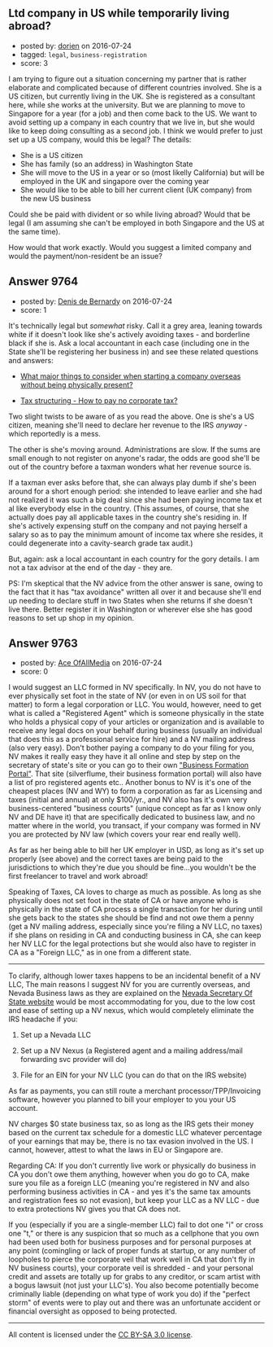 ## Ltd company in US while temporarily living abroad?

- posted by: [dorien](https://stackexchange.com/users/1619469/dorien) on 2016-07-24
- tagged: `legal`, `business-registration`
- score: 3

<p>I am trying to figure out a situation concerning my partner that is rather elaborate and complicated because of different countries involved. She is a US citizen, but currently living in the UK. She is registered as a consultant here, while she works at the university. But we are planning to move to Singapore for a year (for a job) and then come back to the US. We want to avoid setting up a company in each country that we live in, but she would like to keep doing consulting as a second job. I think we would prefer to just set up a US company, would this be legal? The details:</p>

<ul>
<li>She is a US citizen</li>
<li>She has family (so an address) in Washington State</li>
<li>She will move to the US in a year or so (most likelly California) but will be employed in the UK and singapore over the coming year</li>
<li>She would like to be able to bill her current client (UK company) from the new US business</li>
</ul>

<p>Could she be paid with divident or so while living abroad? Would that be legal (I am assuming she can't be employed in both Singapore and the US at the same time). </p>

<p>How would that work exactly. Would you suggest a limited company and would the payment/non-resident be an issue?</p>



## Answer 9764

- posted by: [Denis de Bernardy](https://stackexchange.com/users/182468/denis-de-bernardy) on 2016-07-24
- score: 1

<p>It's technically legal but <em>somewhat</em> risky. Call it a grey area, leaning towards white if it doesn't look like she's actively avoiding taxes - and borderline black if she is. Ask a local accountant in each case (including one in the State she'll be registering her business in) and see these related questions and answers:</p>

<ul>
<li><p><a href="https://startups.stackexchange.com/questions/6221/what-major-things-to-consider-when-starting-a-company-overseas-without-being-phy/7873#7873">What major things to consider when starting a company overseas without being physically present?</a></p></li>
<li><p><a href="https://startups.stackexchange.com/questions/1592/tax-structuring-how-to-pay-no-corporate-tax/1665#1665">Tax structuring - How to pay no corporate tax?</a></p></li>
</ul>

<p>Two slight twists to be aware of as you read the above. One is she's a US citizen, meaning she'll need to declare her revenue to the IRS <em>anyway</em> - which reportedly is a mess.</p>

<p>The other is she's moving around. Administrations are slow. If the sums are small enough to not register on anyone's radar, the odds are good she'll be out of the country before a taxman wonders what her revenue source is.</p>

<p>If a taxman ever asks before that, she can always play dumb if she's been around for a short enough period: she intended to leave earlier and she had not realized it was such a big deal since she had been paying income tax et al like everybody else in the country. (This assumes, of course, that she actually does pay all applicable taxes in the country she's residing in. If she's actively expensing stuff on the company and not paying herself a salary so as to pay the minimum amount of income tax where she resides, it could degenerate into a cavity-search grade tax audit.)</p>

<p>But, again: ask a local accountant in each country for the gory details. I am not a tax advisor at the end of the day - they are.</p>

<p>PS: I'm skeptical that the NV advice from the other answer is sane, owing to the fact that it has "tax avoidance" written all over it and because she'll end up needing to declare stuff in two States when she returns if she doesn't live there. Better register it in Washington or wherever else she has good reasons to set up shop in my opinion.</p>



## Answer 9763

- posted by: [Ace OfAllMedia](https://stackexchange.com/users/8881266/ace-ofallmedia) on 2016-07-24
- score: 0

<p>I would suggest an LLC formed in NV specifically. In NV, you do not have to ever physically set foot in the state of NV (or even in on US soil for that matter) to form a legal corporation or LLC. You would, however, need to get what is called a "Registered Agent" which is someone physically in the state who holds a physical copy of your articles or organization and is available to receive any legal docs on your behalf during business (usually an individual that does this as a professional service for hire) and a NV mailing address (also very easy). Don't bother paying a company to do your filing for you, NV makes it really easy they have it all online and step by step on the secretary of state's site or you can go to their own <a href="https://nvsilverflume.gov/" rel="nofollow">"Business Formation Portal"</a>.   That site (silverflume, their business formation portal) will also have a list of pro registered agents etc.. Another bonus to NV is it's one of the cheapest places (NV and WY) to form a corporation as far as Licensing and taxes (initial and annual) at only $100/yr., and NV also has it's own very business-centered "business courts" (unique concept as far as I know only NV and DE have it) that are specifically dedicated to business law, and no matter where in the world, you transact, if your company was formed in NV you are protected by NV law (which covers your rear end really well).</p>

<p>As far as her being able to bill her UK employer in USD, as long as it's set up properly (see above) and the correct taxes are being paid to the jurisdictions to which they're due you should be fine...you wouldn't be the first freelancer to travel and work abroad!</p>

<p>Speaking of Taxes, CA loves to charge as much as possible. As long as she physically does not set foot in the state of CA or have anyone who is physically in the state of CA process a single transaction for her during until she gets back to the states she should be find and not owe them a penny (get a NV mailing address, especially since you're filing a NV LLC, no taxes) if she plans on residing in CA and conducting business in CA, she can keep her NV LLC for the legal protections but she would also have to register in CA as a "Foreign LLC," as in one from a different state.</p>

<hr>

<p>To clarify, although lower taxes happens to be an incidental benefit of a NV LLC, The main reasons I suggest NV for you are currently overseas, and Nevada Business laws as they are explained on the <a href="https://nvsos.gov" rel="nofollow">Nevada Secretary Of State website</a> would be most accommodating for you, due to the low cost and ease of setting up a NV nexus, which would completely eliminate the IRS headache if you:</p>

<ol>
<li><p>Set up a Nevada LLC</p></li>
<li><p>Set up a NV Nexus (a Registered agent and a mailing address/mail forwarding svc provider will do)</p></li>
<li><p>File for an EIN for your NV LLC (you can do that on the IRS website)</p></li>
</ol>

<p>As far as payments, you can still route a merchant processor/TPP/Invoicing software, however you planned to bill your employer to you your US account.</p>

<p>NV charges $0 state business tax, so as long as the IRS gets their money based on the current tax schedule for a domestic LLC whatever percentage of your earnings that may be, there is no tax evasion involved in the US. I cannot, however, attest to what the laws in EU or Singapore are.</p>

<p>Regarding CA: If you don't currently live work or physically do business in CA you don't owe them anything, however when you do go to CA, make sure you file as a foreign LLC (meaning you're registered in NV and also performing business activities in CA - and yes it's the same tax amounts and registration fees so not evasion), but keep your LLC as a NV LLC - due to extra protections NV gives you that CA does not.</p>

<p>If you (especially if you are a single-member LLC) fail to dot one "i" or cross one "t," or there is any suspicion that so much as a cellphone that you own had been used both for business purposes and for personal purposes at any point (comingling or lack of proper funds at startup, or any number of loopholes to pierce the corporate veil that work well in CA that don't fly in NV business courts), your corporate veil is shredded - and your personal credit and assets are totally up for grabs to any creditor, or scam artist with a bogus lawsuit (not just your LLC's). You also become potentially become criminally liable (depending on what type of work you do) if the "perfect storm" of events were to play out and there was an unfortunate accident or financial oversight as opposed to being protected.</p>




---

All content is licensed under the [CC BY-SA 3.0 license](https://creativecommons.org/licenses/by-sa/3.0/).

